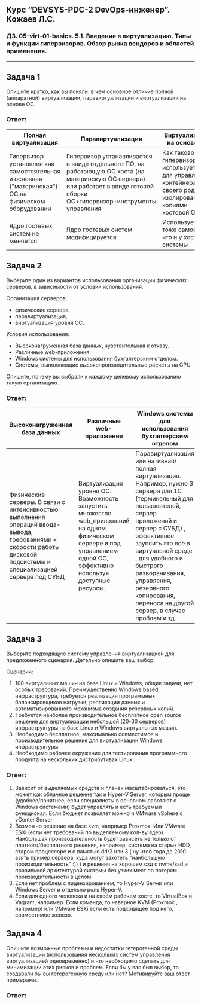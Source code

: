 
## Курс “DEVSYS-PDC-2 DevOps-инженер”. Кожаев Л.С.
### ДЗ. 05-virt-01-basics. 5.1. Введение в виртуализацию. Типы и функции гипервизоров. Обзор рынка вендоров и областей применения.
---

## Задача 1

Опишите кратко, как вы поняли: в чем основное отличие полной (аппаратной) виртуализации, паравиртуализации и виртуализации на основе ОС.

### Ответ:
| Полная виртуализация | Паравиртуализация| Виртуализации на основе ОС | 
| ------------- | ------------- | ------------- |
| Гипервизор установлен как самостоятельная и основная ("материнская") ОС на физическом оборудовании  | Гипервизор устанавливается в ввиде отдельного ПО, на работающую ОС хоста (на материнскую ОС сервера) или работает в ввиде готовой сборки ОС+гипервизор+инструменты управления | Как такового гипервизора нет, используется ПО для управления контейнерами - своего рода изолированными копиями хостовой ОС.|
| Ядро гостевых систем не меняется  | Ядро гостевых систем модифицируется | Используется тоже самое ядро что и у хост системы |

## Задача 2

Выберите один из вариантов использования организации физических серверов, в зависимости от условий использования.

Организация серверов:
- физические сервера,
- паравиртуализация,
- виртуализация уровня ОС.

Условия использования:
- Высоконагруженная база данных, чувствительная к отказу.
- Различные web-приложения.
- Windows системы для использования бухгалтерским отделом.
- Системы, выполняющие высокопроизводительные расчеты на GPU.

Опишите, почему вы выбрали к каждому целевому использованию такую организацию.

### Ответ:
| Высоконагруженная база данных | Различные web-приложения| Windows системы для использования бухгалтерским отделом | Системы, выполняющие высокопроизводительные расчеты на GPU |
| ------------- | ------------- | ------------- |  ------------- |
| Физические серверы. В связи с интенсивностью выполнения операций ввода-вывода, требованиями к скорости работы дисковой подсистемы и специализацией сервера под СУБД | Виртуализация уровня ОС. Возможность запустить множество web_приложений на одном физическом сервере и под управлением одной ОС,  эффективно используя доступные ресурсы. | Паравиртуализация или нативная/полная виртуализация. Например, нужно 3 сервера для 1С (терминальный для пользователей, сервер приложений и сервер с СУБД) , эффективнее заупсить это всё в виртуальной среде , для удобного и быстрого разворачивания, управления, резервного копирования, переноса на другой сервер, в случае проблем  и тд.  | Возможна как GPU-виртуализация, так и физические серверы , зависит от параметров сервера, видеокарт и конкретных задач, выделяемых средств и тд. Если команда работает, например, над созданием сложной  графики, проектированием, рендерингом и есть возможности/ресурсы, то GPU-виртуализация. |


## Задача 3

Выберите подходящую систему управления виртуализацией для предложенного сценария. Детально опишите ваш выбор.

Сценарии:

1. 100 виртуальных машин на базе Linux и Windows, общие задачи, нет особых требований. Преимущественно Windows based инфраструктура, требуется реализация программных балансировщиков нагрузки, репликации данных и автоматизированного механизма создания резервных копий.
2. Требуется наиболее производительное бесплатное open source решение для виртуализации небольшой (20-30 серверов) инфраструктуры на базе Linux и Windows виртуальных машин.
3. Необходимо бесплатное, максимально совместимое и производительное решение для виртуализации Windows инфраструктуры.
4. Необходимо рабочее окружение для тестирования программного продукта на нескольких дистрибутивах Linux.

### Ответ:

1. Зависит от выделяемых средств и планах масштабироваться, это может как облачное решение так и Hyper-V Server, которым проще (удобнее/понятнее, если специалисты в основном работают с Windows системами) будет управлять и есть требуемый функционал. Если бюджет позволяет можно и VMware vSphere c vCenter Server
2. Возможно решение на базе kvm, например Proxmox. Или VMware ESXi (если нет требований по выделяемому кол-ву ядер) Наибольшая производительность будет зависеть не только от платного/бесплатного решения, например, система на старых HDD, старом процессоре и с памятью ddr2 или 3 ( ну чтоб года до 2010 взять пример сервера, куда могут захотеть "наибольшую производительность" :)) ) и решения на хорошем схд с nvme/ssd и правильной архитектурой системы без узких мест по потерям производительности в целом. 
3. Если нет проблем с лицензированием, то Hyper-V Server или Windows Server и  отдельно роль Hyper-V. 
4. Если для одного человека и на своём рабочем хосте, то VirtualBox и Vagrant, например. Если команда, то наверное KVM (Proxmox , например) или VMware ESXi если есть подходящее под него, совместимое железо. 

## Задача 4

Опишите возможные проблемы и недостатки гетерогенной среды виртуализации (использования нескольких систем управления виртуализацией одновременно) и что необходимо сделать для минимизации этих рисков и проблем. Если бы у вас был выбор, то создавали бы вы гетерогенную среду или нет? Мотивируйте ваш ответ примерами.

### Ответ:
